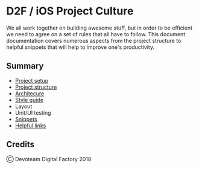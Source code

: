 # D2F / iOS Project Culture

We all work together on building awesome stuff, but in order to be efficient we need to agree on a set of rules that all have to follow. This document documentation covers numerous aspects from the project structure to helpful snippets that will help to improve one's productivity.

## Summary

* [Project setup](Categories/ProjectSetup.md)
* [Project structure](Categories/ProjectStructure.md)
* [Architecure](Categories/Architecture.md)
* [Style guide](Categories/Styleguide.md)
* Layout
* Unit/UI testing
* [Snippets](Categories/Snippets.md)
* [Helpful links](Categories/HelpfulLinks.md)

## Credits

Ⓒ Devoteam Digital Factory 2018
